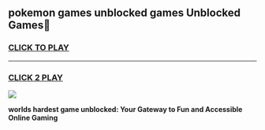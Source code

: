 
## pokemon games unblocked games Unblocked Games👋
<h3>
<a href="https://premium.freeplayer.one?title=pokemon_games_unblocked_games&ref=16F">CLICK TO PLAY</a></h3>
<hr>

<h3>
<a href="https://premium.freeplayer.one?title=pokemon_games_unblocked_games&ref=16F">CLICK 2 PLAY</a>
  
</h3>

<a href="https://premium.freeplayer.one?title=pokemon_games_unblocked_games&ref=16F/"><img src="https://clearcache.store/games.png"></a>


**worlds hardest game unblocked: Your Gateway to Fun and Accessible Online Gaming**
